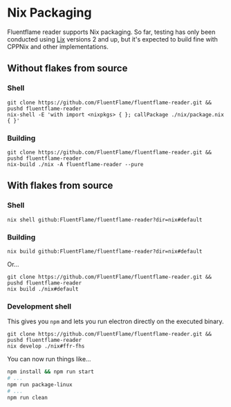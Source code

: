 # Nix Packaging

Fluentflame reader supports Nix packaging. So far, testing has only been
conducted using [Lix][Lix] versions 2 and up, but it's expected to build fine
with CPPNix and other implementations.

## Without flakes from source

### Shell

```shell
git clone https://github.com/FluentFlame/fluentflame-reader.git && pushd fluentflame-reader
nix-shell -E 'with import <nixpkgs> { }; callPackage ./nix/package.nix { }'
```

### Building

```shell
git clone https://github.com/FluentFlame/fluentflame-reader.git && pushd fluentflame-reader
nix-build ./nix -A fluentflame-reader --pure
```

## With flakes from source

### Shell

```shell
nix shell github:FluentFlame/fluentflame-reader?dir=nix#default
```

### Building

```shell
nix build github:FluentFlame/fluentflame-reader?dir=nix#default
```

Or...

```shell
git clone https://github.com/FluentFlame/fluentflame-reader.git && pushd fluentflame-reader
nix build ./nix#default
```

### Development shell

This gives you `npm` and lets you run electron directly on the
executed binary.

```shell
git clone https://github.com/FluentFlame/fluentflame-reader.git && pushd fluentflame-reader
nix develop ./nix#ffr-fhs
```

You can now run things like...

```bash
npm install && npm run start
# ...
npm run package-linux
# ...
npm run clean
```

[Lix]: https://lix.systems/
